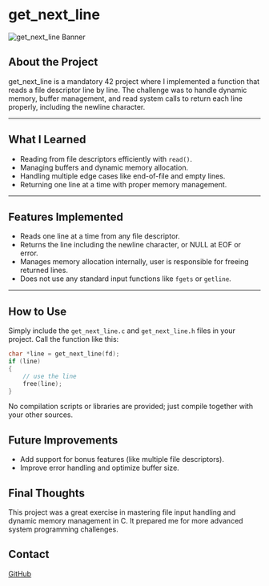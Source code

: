 # get_next_line

![get_next_line Banner](https://static2.jetpens.com/images/a/000/165/165985.jpg?auto=format&ba=middle%2Ccenter&balph=3&blend64=aHR0cDovL3d3dy5qZXRwZW5zLmNvbS9pbWFnZXMvYXNzZXRzL3dhdGVybWFyazIucG5n&bm=difference&bs=inherit&chromasub=444&fm=jpg&mark64=aHR0cDovL3d3dy5qZXRwZW5zLmNvbS9pbWFnZXMvYXNzZXRzL3dhdGVybWFyazEucG5n&markalign=top%2Cright&markalpha=30&markscale=16&q=90&usm=20&w=900&s=8991868ce62c439765e4f287a76b88bb)

## About the Project

get_next_line is a mandatory 42 project where I implemented a function that reads a file descriptor line by line. The challenge was to handle dynamic memory, buffer management, and read system calls to return each line properly, including the newline character.

---

## What I Learned

- Reading from file descriptors efficiently with `read()`.
- Managing buffers and dynamic memory allocation.
- Handling multiple edge cases like end-of-file and empty lines.
- Returning one line at a time with proper memory management.

---

## Features Implemented

- Reads one line at a time from any file descriptor.
- Returns the line including the newline character, or NULL at EOF or error.
- Manages memory allocation internally, user is responsible for freeing returned lines.
- Does not use any standard input functions like `fgets` or `getline`.

---

## How to Use

Simply include the `get_next_line.c` and `get_next_line.h` files in your project. Call the function like this:

```c
char *line = get_next_line(fd);
if (line)
{
    // use the line
    free(line);
}
```
No compilation scripts or libraries are provided; just compile together with your other sources.
## Future Improvements

- Add support for bonus features (like multiple file descriptors).
- Improve error handling and optimize buffer size.

## Final Thoughts

This project was a great exercise in mastering file input handling and dynamic memory management in C. It prepared me for more advanced system programming challenges.

## Contact

[GitHub](https://github.com/PedroLouzada)
